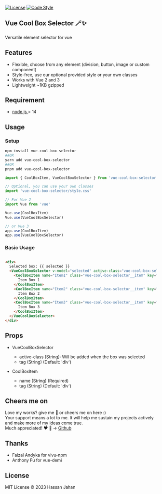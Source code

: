 [![License](https://img.shields.io/github/license/logustra/vivu-npm)](https://github.com/hassan-jahan/vue-cool-box-selector/blob/master/license.md)
[![Code Style](https://img.shields.io/badge/code_style-standard-brightgreen.svg)](https://standardjs.com)

## Vue Cool Box Selector 🪄✨

[//]: # ([![Commitizen]&#40;https://img.shields.io/badge/commitizen-friendly-brightgreen.svg&#41;]&#40;http://commitizen.github.io/cz-cli&#41;)

[//]: # (> [Demo →]&#40;https://stackblitz.com/edit/vitejs-vite-e7qhxx?file=src%2FApp.vue&#41;)

Versatile element selector for vue 

## Features
- Flexible, choose from any element (division, button, image or custom component)
- Style-free, use our optional provided style or your own classes
- Works with Vue 2 and 3
- Lightweight ~1KB gzipped

## Requirement
  - [node.js ](http://nodejs.org/) > 14

[//]: # (  - [pnpm]&#40;https://pnpm.js.org/en/installation&#41;)


[//]: # (## tag git history)

[//]: # (#$ git tag v0.0.1 -m 'v0.0.1')

[//]: # (#)

[//]: # (## push tag to git)

[//]: # (#$ git push origin --tags)


## Usage
### Setup
```bash
npm install vue-cool-box-selector
##OR
yarn add vue-cool-box-selector
##OR
pnpm add vue-cool-box-selector
```


```js
import { CoolBoxItem, VueCoolBoxSelector } from 'vue-cool-box-selector'

// Optional, you can use your own classes
import 'vue-cool-box-selector/style.css'

// For Vue 2
import Vue from 'vue'

Vue.use(CoolBoxItem)
Vue.use(VueCoolBoxSelector)

// or Vue 3
app.use(CoolBoxItem)
app.use(VueCoolBoxSelector)
```

### Basic Usage
```html

<div>
  Selected box: {{ selected }}
  <VueCoolBoxSelector v-model="selected" active-class="vue-cool-box-selector__active">
    <CoolBoxItem name="Item1" class="vue-cool-box-selector__item" key="1">
      Item Box 1
    </CoolBoxItem>
    <CoolBoxItem name="Item2" class="vue-cool-box-selector__item" key="2">
      Item Box 2
    </CoolBoxItem>
    <CoolBoxItem name="Item3" class="vue-cool-box-selector__item" key="3">
      Item Box 3
    </CoolBoxItem>
  </VueCoolBoxSelector>
</div>
```
## Props

- VueCoolBoxSelector 
  - active-class (String): Will be added when the box was selected
  - tag (String) (Default: 'div')

- CoolBoxItem
  - name (String) (Required)
  - tag (String) (Default: 'div')

## Cheers me on
Love my works? give me 🌟 or cheers me on here :) <br>
Your support means a lot to me. It will help me sustain my projects actively and make more of my ideas come true. <br>
Much appreciated! ❤️ 🙏
→ [Github](https://github.com/sponsors/hassan-jahan)<br>

## Thanks
- Faizal Andyka for vivu-npm
- Anthony Fu for vue-demi

## License
MIT License © 2023 Hassan Jahan